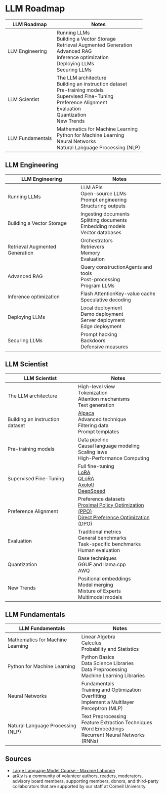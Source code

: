# LLM Roadmap

|LLM Roadmap|Notes|
|-|-|
|LLM Engineering|Running LLMs<br>Building a Vector Storage<br>Retrieval Augmented Generation<br>Advanced RAG<br>Inference optimization<br>Deploying LLMs<br>Securing LLMs|
|LLM Scientist|The LLM architecture<br>Building an instruction dataset<br>Pre-training models<br>Supervised Fine-Tuning<br>Preference Alignment<br>Evaluation<br>Quantization<br>New Trends|
|LLM Fundamentals|Mathematics for Machine Learning<br>Python for Machine Learning<br>Neural Networks<br>Natural Language Processing (NLP)|

## LLM Engineering

|LLM Engineering|Notes|
|-|-|
|Running LLMs|LLM APIs<br>Open-source LLMs<br>Prompt engineering<br>Structuring outputs|
|Building a Vector Storage|Ingesting documents<br>Splitting documents<br>Embedding models<br>Vector databases|
|Retrieval Augmented Generation|Orchestrators<br>Retrievers<br>Memory<br>Evaluation|
|Advanced RAG|Query constructionAgents and tools<br>Post-processing<br>Program LLMs|
|Inference optimization|Flash AttentionKey-value cache<br>Speculative decoding|
|Deploying LLMs|Local deployment<br>Demo deployment<br>Server deployment<br>Edge deployment|
|Securing LLMs|Prompt hacking<br>Backdoors<br>Defensive measures|

## LLM Scientist

|LLM Scientist|Notes|
|-|-|
|The LLM architecture|High-level view<br>Tokenization<br>Attention mechanisms<br>Text generation|
|Building an instruction dataset|[Alpaca](https://crfm.stanford.edu/2023/03/13/alpaca.html)<br>Advanced technique<br>Filtering data<br>Prompt templates|
|Pre-training models|Data pipeline<br>Causal language modeling<br>Scaling laws<br>High-Performance Computing|
|Supervised Fine-Tuning|Full fine-tuning<br>[LoRA](https://arxiv.org/abs/2106.09685)<br>[QLoRA](https://arxiv.org/abs/2305.14314)<br>[Axolotl](https://github.com/OpenAccess-AI-Collective/axolotl)<br>[DeepSpeed](https://www.deepspeed.ai/)|
|Preference Alignment|Preference datasets<br>[Proximal Policy Optimization (PPO)](https://arxiv.org/abs/1707.06347)<br>[Direct Preference Optimization (DPO)](https://arxiv.org/abs/2305.18290)|
|Evaluation|Traditional metrics<br>General benchmarks<br>Task-specific benchmarks<br>Human evaluation|
|Quantization|Base techniques<br>GGUF and llama.cpp<br>AWQ|
|New Trends|Positional embeddings<br>Model merging<br>Mixture of Experts<br>Multimodal models|

## LLM Fundamentals

|LLM Fundamentals|Notes|
|-|-|
|Mathematics for Machine Learning|Linear Algebra<br>Calculus<br>Probability and Statistics|
|Python for Machine Learning|Python Basics<br>Data Science Libraries<br>Data Preprocessing<br>Machine Learning Libraries|
|Neural Networks|Fundamentals<br>Training and Optimization<br>Overfitting<br>Implement a Multilayer Perceptron (MLP)|
|Natural Language Processing (NLP)|Text Preprocessing<br>Feature Extraction Techniques<br>Word Embeddings<br>Recurrent Neural Networks (RNNs)|

## Sources

* [Large Language Model Course - Maxime Labonne](https://github.com/mlabonne/llm-course)
* [arXiv](https://arxiv.org/) is a community of volunteer authors, readers, moderators, advisory board members, supporting members, donors, and third-party collaborators that are supported by our staff at Cornell University.
